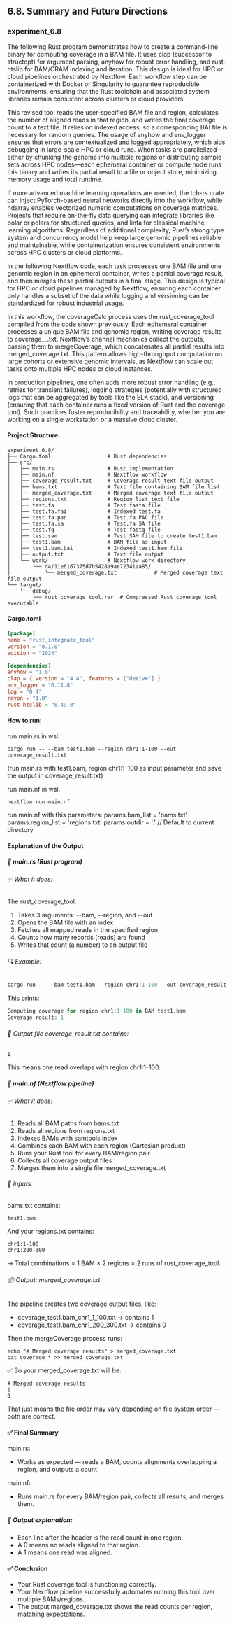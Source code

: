 ## 6.8. Summary and Future Directions

### experiment_6.8

The following Rust program demonstrates how to create a command-line binary for computing coverage in a BAM file. It uses clap (successor to structopt) for argument parsing, anyhow for robust error handling, and rust-htslib for BAM/CRAM indexing and iteration. This design is ideal for HPC or cloud pipelines orchestrated by Nextflow. Each workflow step can be containerized with Docker or Singularity to guarantee reproducible environments, ensuring that the Rust toolchain and associated system libraries remain consistent across clusters or cloud providers.

This revised tool reads the user-specified BAM file and region, calculates the number of aligned reads in that region, and writes the final coverage count to a text file. It relies on indexed access, so a corresponding BAI file is necessary for random queries. The usage of anyhow and env_logger ensures that errors are contextualized and logged appropriately, which aids debugging in large-scale HPC or cloud runs. When tasks are parallelized—either by chunking the genome into multiple regions or distributing sample sets across HPC nodes—each ephemeral container or compute node runs this binary and writes its partial result to a file or object store, minimizing memory usage and total runtime.

If more advanced machine learning operations are needed, the tch-rs crate can inject PyTorch-based neural networks directly into the workflow, while ndarray enables vectorized numeric computations on coverage matrices. Projects that require on-the-fly data querying can integrate libraries like polar or polars for structured queries, and linfa for classical machine learning algorithms. Regardless of additional complexity, Rust’s strong type system and concurrency model help keep large genomic pipelines reliable and maintainable, while containerization ensures consistent environments across HPC clusters or cloud platforms.

In the following Nextflow code, each task processes one BAM file and one genomic region in an ephemeral container, writes a partial coverage result, and then merges these partial outputs in a final stage. This design is typical for HPC or cloud pipelines managed by Nextflow, ensuring each container only handles a subset of the data while logging and versioning can be standardized for robust industrial usage.

In this workflow, the coverageCalc process uses the rust_coverage_tool compiled from the code shown previously. Each ephemeral container processes a unique BAM file and genomic region, writing coverage results to coverage_<BAM>_<REGION>.txt. Nextflow’s channel mechanics collect the outputs, passing them to mergeCoverage, which concatenates all partial results into merged_coverage.txt. This pattern allows high-throughput computation on large cohorts or extensive genomic intervals, as Nextflow can scale out tasks onto multiple HPC nodes or cloud instances.

In production pipelines, one often adds more robust error handling (e.g., retries for transient failures), logging strategies (potentially with structured logs that can be aggregated by tools like the ELK stack), and versioning (ensuring that each container runs a fixed version of Rust and the coverage tool). Such practices foster reproducibility and traceability, whether you are working on a single workstation or a massive cloud cluster.

#### Project Structure:

```plaintext
experiment_6.8/
├── Cargo.toml                  # Rust dependencies
├── src/
│   ├── main.rs                 # Rust implementation
│   ├── main.nf                 # Nextflow workflow
│   ├── coverage_result.txt     # Coverage result text file output
│   ├── bams.txt                # Text file containing BAM file list
│   ├── merged_coverage.txt     # Merged coverage text file output
│   ├── regions.txt             # Region list text file
│   ├── test.fa                 # Test fasta file
│   ├── test.fa.fai             # Indexed test.fa
│   ├── test.fa.pac             # Test.fa PAC file
│   ├── test.fa.sa              # Test.fa SA file
│   ├── test.fq                 # Test fastq file
│   ├── test.sam                # Test SAM file to create test1.bam
│   ├── test1.bam               # BAM file as input
│   ├── test1.bam.bai           # Indexed test1.bam file
│   ├── output.txt              # Text file output
│   └── work/                   # Nextflow work directory
│       └── d4/11e6167375d7b5428a9ae72341aa85/
│           └── merged_coverage.txt            # Merged coverage text file output
└── target/
    └── debug/
        └── rust_coverage_tool.rar  # Compressed Rust coverage tool executable
```

#### Cargo.toml

```toml
[package]
name = "rust_integrate_tool"
version = "0.1.0"
edition = "2024"

[dependencies]
anyhow = "1.0"
clap = { version = "4.4", features = ["derive"] }
env_logger = "0.11.8"
log = "0.4"
rayon = "1.8"
rust-htslib = "0.49.0"
```

#### How to run:

run main.rs in wsl:

```wsl
cargo run -- --bam test1.bam --region chr1:1-100 --out coverage_result.txt
```

(run main.rs with test1.bam, region chr1:1-100 as input parameter and save the output in coverage_result.txt)

run main.nf in wsl:

```wsl
nextflow run main.nf
```

run main.nf with this parameters:
params.bam_list     = 'bams.txt'
params.region_list  = 'regions.txt'
params.outdir       = '.' // Default to current directory


#### Explanation of the Output
##### 🦀 main.rs (Rust program)
###### ✅ What it does:
The rust_coverage_tool:

1. Takes 3 arguments: --bam, --region, and --out
2. Opens the BAM file with an index
3. Fetches all mapped reads in the specified region
4. Counts how many records (reads) are found
5. Writes that count (a number) to an output file

###### 🔍 Example:
```rust
cargo run -- --bam test1.bam --region chr1:1-100 --out coverage_result.txt
```

This prints:

```rust
Computing coverage for region chr1:1-100 in BAM test1.bam
Coverage result: 1
```

###### 📝 Output file coverage_result.txt contains:
```text
1
```

This means one read overlaps with region chr1:1-100.

##### 🚀 main.nf (Nextflow pipeline)
###### ✅ What it does:
1. Reads all BAM paths from bams.txt
2. Reads all regions from regions.txt
3. Indexes BAMs with samtools index
4. Combines each BAM with each region (Cartesian product)
5. Runs your Rust tool for every BAM/region pair
6. Collects all coverage output files
7. Merges them into a single file merged_coverage.txt

###### 📁 Inputs:
bams.txt contains:

```text
test1.bam
```

And your regions.txt contains:

```text
chr1:1-100
chr1:200-300
```

→ Total combinations = 1 BAM × 2 regions = 2 runs of rust_coverage_tool.

###### 📦 Output: merged_coverage.txt
The pipeline creates two coverage output files, like:

* coverage_test1.bam_chr1_1_100.txt → contains 1
* coverage_test1.bam_chr1_200_300.txt → contains 0

Then the mergeCoverage process runs:

```wsl
echo "# Merged coverage results" > merged_coverage.txt
cat coverage_* >> merged_coverage.txt
```

✅ So your merged_coverage.txt will be:

```text
# Merged coverage results
1
0
```

That just means the file order may vary depending on file system order — both are correct.

#### ✅ Final Summary

main.rs:
* Works as expected — reads a BAM, counts alignments overlapping a region, and outputs a count.

main.nf:
* Runs main.rs for every BAM/region pair, collects all results, and merges them.

##### 🎯 Output explanation:
* Each line after the header is the read count in one region.
* A 0 means no reads aligned to that region.
* A 1 means one read was aligned.

#### ✅ Conclusion
* Your Rust coverage tool is functioning correctly.
* Your Nextflow pipeline successfully automates running this tool over multiple BAMs/regions.
* The output merged_coverage.txt shows the read counts per region, matching expectations.
